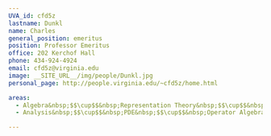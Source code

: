 ```yaml
---
UVA_id: cfd5z
lastname: Dunkl
name: Charles
general_position: emeritus
position: Professor Emeritus
office: 202 Kerchof Hall
phone: 434-924-4924
email: cfd5z@virginia.edu
image: __SITE_URL__/img/people/Dunkl.jpg
personal_page: http://people.virginia.edu/~cfd5z/home.html

areas:
  - Algebra&nbsp;$$\cup$$&nbsp;Representation Theory&nbsp;$$\cup$$&nbsp;Number Theory
  - Analysis&nbsp;$$\cup$$&nbsp;PDE&nbsp;$$\cup$$&nbsp;Operator Algebras

---
```

